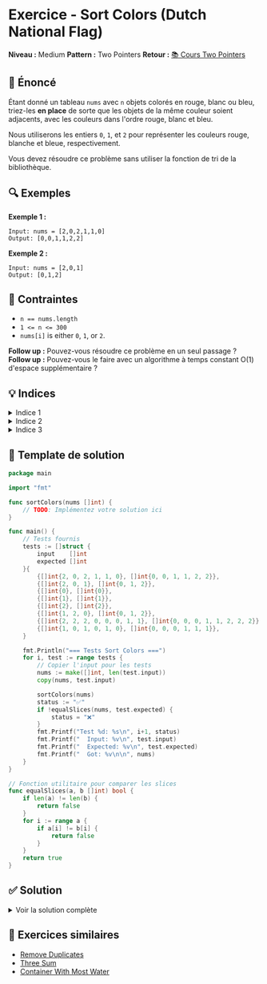 # Exercice - Sort Colors (Dutch National Flag)

**Niveau :** Medium
**Pattern :** Two Pointers
**Retour :** [📚 Cours Two Pointers](../../courses/01-two-pointers.md)

## 📝 Énoncé

Étant donné un tableau `nums` avec `n` objets colorés en rouge, blanc ou bleu, triez-les **en place** de sorte que les objets de la même couleur soient adjacents, avec les couleurs dans l'ordre rouge, blanc et bleu.

Nous utiliserons les entiers `0`, `1`, et `2` pour représenter les couleurs rouge, blanche et bleue, respectivement.

Vous devez résoudre ce problème sans utiliser la fonction de tri de la bibliothèque.

## 🔍 Exemples

**Exemple 1 :**
```
Input: nums = [2,0,2,1,1,0]
Output: [0,0,1,1,2,2]
```

**Exemple 2 :**
```
Input: nums = [2,0,1]
Output: [0,1,2]
```

## 🎯 Contraintes

- `n == nums.length`
- `1 <= n <= 300`
- `nums[i]` is either `0`, `1`, or `2`.

**Follow up :** Pouvez-vous résoudre ce problème en un seul passage ?
**Follow up :** Pouvez-vous le faire avec un algorithme à temps constant O(1) d'espace supplémentaire ?

## 💡 Indices

<details>
<summary>Indice 1</summary>

Utilisez trois pointeurs : un pour les 0s, un pour explorer, et un pour les 2s.

</details>

<details>
<summary>Indice 2</summary>

L'algorithme du "Drapeau Néerlandais" utilise trois pointeurs pour partitionner en trois zones.

</details>

<details>
<summary>Indice 3</summary>

Quand vous voyez un 0, échangez-le avec la position des 0s. Quand vous voyez un 2, échangez-le avec la position des 2s.

</details>

## 🔨 Template de solution

```go
package main

import "fmt"

func sortColors(nums []int) {
    // TODO: Implémentez votre solution ici
}

func main() {
    // Tests fournis
    tests := []struct {
        input    []int
        expected []int
    }{
        {[]int{2, 0, 2, 1, 1, 0}, []int{0, 0, 1, 1, 2, 2}},
        {[]int{2, 0, 1}, []int{0, 1, 2}},
        {[]int{0}, []int{0}},
        {[]int{1}, []int{1}},
        {[]int{2}, []int{2}},
        {[]int{1, 2, 0}, []int{0, 1, 2}},
        {[]int{2, 2, 2, 0, 0, 0, 1, 1}, []int{0, 0, 0, 1, 1, 2, 2, 2}},
        {[]int{1, 0, 1, 0, 1, 0}, []int{0, 0, 0, 1, 1, 1}},
    }

    fmt.Println("=== Tests Sort Colors ===")
    for i, test := range tests {
        // Copier l'input pour les tests
        nums := make([]int, len(test.input))
        copy(nums, test.input)

        sortColors(nums)
        status := "✅"
        if !equalSlices(nums, test.expected) {
            status = "❌"
        }
        fmt.Printf("Test %d: %s\n", i+1, status)
        fmt.Printf("  Input: %v\n", test.input)
        fmt.Printf("  Expected: %v\n", test.expected)
        fmt.Printf("  Got: %v\n\n", nums)
    }
}

// Fonction utilitaire pour comparer les slices
func equalSlices(a, b []int) bool {
    if len(a) != len(b) {
        return false
    }
    for i := range a {
        if a[i] != b[i] {
            return false
        }
    }
    return true
}
```

## ✅ Solution

<details>
<summary>Voir la solution complète</summary>

```go
func sortColors(nums []int) {
    left := 0      // Pointeur pour les 0s
    right := len(nums) - 1  // Pointeur pour les 2s
    current := 0   // Pointeur d'exploration

    for current <= right {
        if nums[current] == 0 {
            // Échanger avec la zone des 0s
            nums[left], nums[current] = nums[current], nums[left]
            left++
            current++
        } else if nums[current] == 2 {
            // Échanger avec la zone des 2s
            nums[right], nums[current] = nums[current], nums[right]
            right--
            // Ne pas incrémenter current car on doit vérifier l'élément échangé
        } else {
            // C'est un 1, il est déjà à sa place
            current++
        }
    }
}
```

**Explication :**
1. **Zone des 0s** : `[0, left)` - tous les éléments avant `left` sont des 0s
2. **Zone des 1s** : `[left, current)` - tous les éléments entre `left` et `current` sont des 1s
3. **Zone inexplorée** : `[current, right]` - éléments pas encore traités
4. **Zone des 2s** : `(right, end]` - tous les éléments après `right` sont des 2s

Quand on trouve un 0, on l'échange avec la position `left` et on avance les deux pointeurs.
Quand on trouve un 2, on l'échange avec la position `right` mais on n'avance pas `current` car on doit vérifier l'élément qu'on vient de recevoir.

**Complexité :**
- Temps : O(n) - un seul passage à travers le tableau
- Espace : O(1) - tri en place

</details>

## 🚀 Exercices similaires

- [Remove Duplicates](../easy/remove-duplicates.md)
- [Three Sum](three-sum.md)
- [Container With Most Water](container-water.md)